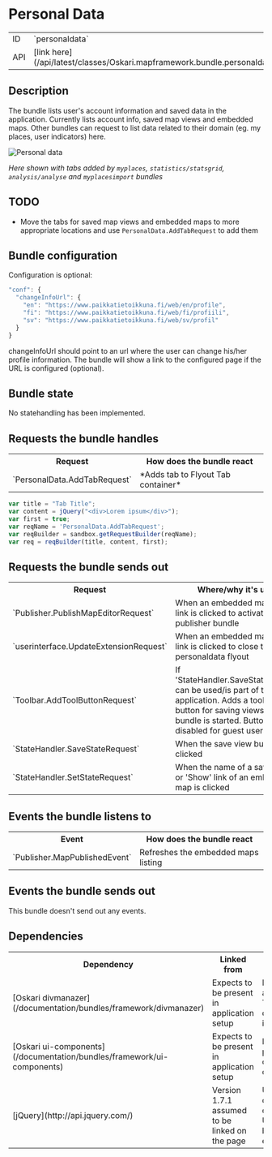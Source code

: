# Personal Data

<table class="table">
  <tr>
    <td>ID</td><td>`personaldata`</td>
  </tr>
  <tr>
    <td>API</td><td>[link here](/api/latest/classes/Oskari.mapframework.bundle.personaldata.PersonalDataBundleInstance.html)</td>
  </tr>
</table>

## Description

The bundle lists user's account information and saved data in the application.
Currently lists account info, saved map views and embedded maps.
Other bundles can request to list data related to their domain (eg. my places, user indicators) here.

![Personal data](/images/bundles/personaldata.png)

*Here shown with tabs added by `myplaces`, `statistics/statsgrid`, `analysis/analyse` and `myplacesimport` bundles*

## TODO

* Move the tabs for saved map views and embedded maps to more appropriate locations and use `PersonalData.AddTabRequest` to add them

## Bundle configuration

Configuration is optional:

```javascript
"conf": {
  "changeInfoUrl": {
    "en": "https://www.paikkatietoikkuna.fi/web/en/profile",
    "fi": "https://www.paikkatietoikkuna.fi/web/fi/profiili",
    "sv": "https://www.paikkatietoikkuna.fi/web/sv/profil"
  }
}
```

changeInfoUrl should point to an url where the user can change his/her profile information.
The bundle will show a link to the configured page if the URL is configured (optional).

## Bundle state

No statehandling has been implemented.

## Requests the bundle handles

<table class="table">
  <tr>
    <th>Request</th><th>How does the bundle react</th>
  </tr>
  <tr>
    <td>`PersonalData.AddTabRequest`</td><td>*Adds tab to Flyout Tab container*</td>
  </tr>
</table>

```javascript
var title = "Tab Title";
var content = jQuery("<div>Lorem ipsum</div>");
var first = true;
var reqName = 'PersonalData.AddTabRequest';
var reqBuilder = sandbox.getRequestBuilder(reqName);
var req = reqBuilder(title, content, first);
```

## Requests the bundle sends out

<table class="table">
<tr>
  <th> Request </th>
  <th> Where/why it's used</th>
</tr>
<tr>
  <td> `Publisher.PublishMapEditorRequest` </td>
  <td> When an embedded maps 'Edit' link is clicked to activate the publisher bundle </td>
</tr>
<tr>
  <td> `userinterface.UpdateExtensionRequest` </td>
  <td> When an embedded maps 'Edit' link is clicked to close the personaldata flyout </td>
</tr>

<tr>
  <td> `Toolbar.AddToolButtonRequest` </td>
  <td> If 'StateHandler.SaveStateRequest' can be used/is part of the application.
  Adds a toolbar button for saving views when the bundle is started.
  Button is disabled for guest users.</td>
</tr>
<tr>
  <td> `StateHandler.SaveStateRequest` </td>
  <td> When the save view button is clicked </td>
</tr>
<tr>
  <td> `StateHandler.SetStateRequest` </td>
  <td> When the name of a saved view or 'Show' link of an embedded map is clicked </td>
</tr>

</table>

## Events the bundle listens to

<table class="table">
  <tr>
    <th> Event </th><th> How does the bundle react</th>
  </tr>
  <tr>
    <td> `Publisher.MapPublishedEvent` </td><td> Refreshes the embedded maps listing </td>
  </tr>
</table>


## Events the bundle sends out

This bundle doesn't send out any events.

## Dependencies

<table class="table">
  <tr>
    <th>Dependency</th>
    <th>Linked from</th>
    <th>Purpose</th>
  </tr>
  <tr>
    <td> [Oskari divmanazer](/documentation/bundles/framework/divmanazer)</td>
    <td> Expects to be present in application setup </td>
    <td> Bundle has a Flyout and Tile so a divmanazer is needed </td>
  </tr>
  <tr>
    <td> [Oskari ui-components](/documentation/bundles/framework/ui-components)</td>
    <td> Expects to be present in application setup </td>
    <td> For showing popup and other UI components </td>
  </tr>
  <tr>
    <td> [jQuery](http://api.jquery.com/) </td>
    <td> Version 1.7.1 assumed to be linked on the page</td>
    <td> Used to create the component UI from begin to end</td>
  </tr>
</table>
